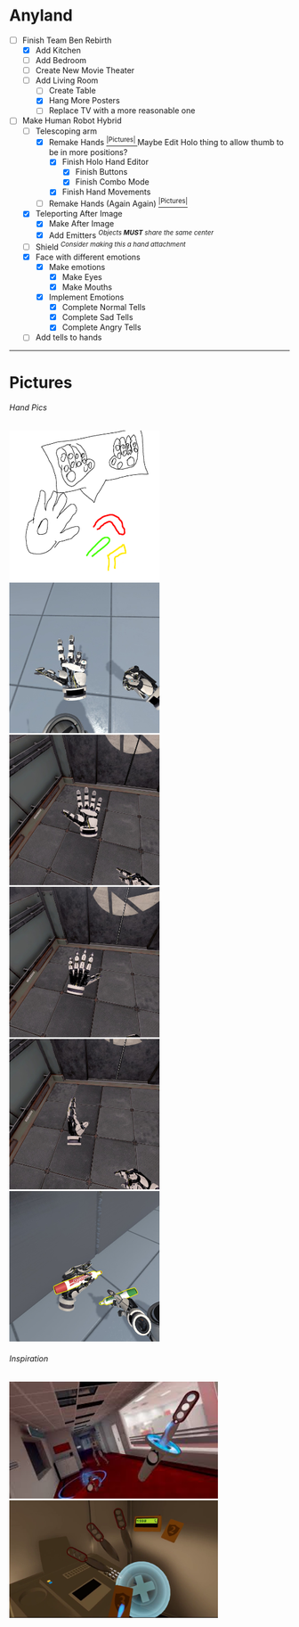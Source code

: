 # Anyland
- [ ] Finish Team Ben Rebirth
  - [x] Add Kitchen
  - [ ] Add Bedroom
  - [ ] Create New Movie Theater
  - [ ] Add Living Room
    - [ ] Create Table
    - [x] Hang More Posters
    - [ ] Replace TV with a more reasonable one
- [ ] Make Human Robot Hybrid
  - [ ] Telescoping arm
    - [x] Remake Hands [<sup>|Pictures| </sup>](#hand-pics)
    Maybe Edit Holo thing to allow thumb to be in more positions?
      - [x] Finish Holo Hand Editor
        - [x] Finish Buttons
        - [x] Finish Combo Mode
      - [x] Finish Hand Movements
    - [ ] Remake Hands (Again Again) [<sup>|Pictures| </sup>](#hand-pics)
  - [x] Teleporting After Image
    - [x] Make After Image
    - [x] Add Emitters <sup> _Objects **MUST** share the same center_ </sup>
  - [ ] Shield <sup> *Consider making this a hand attachment*</sup>
  - [x] Face with different emotions
    - [x] Make emotions
      - [x] Make Eyes
      - [x] Make Mouths
    - [x] Implement Emotions
      - [x] Complete Normal Tells
      - [x] Complete Sad Tells
      - [x] Complete Angry Tells
  - [ ] Add tells to hands

---
# Pictures

###### Hand Pics
<img src="/Assets/Hand.png" width="270">
<img src="/Assets/Fingers.jpg" width="270">
<img src="/Assets/FrontHand.jpg" width="270">
<img src="/Assets/BackHand.jpg" width="270">
<img src="/Assets/SideHand.jpg" width="270">
<img src="/Assets/MarkerHand.jpg" width="270">

###### Inspiration
<img src="/Assets/download.jpg" width="375">
<img src= "/Assets/budget-cuts-1.png" width = "375">

